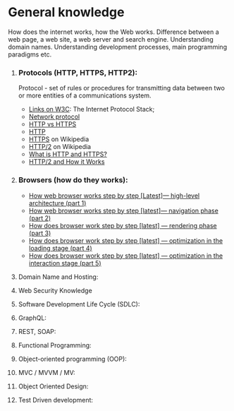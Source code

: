 # General knowledge

How does the internet works, how the Web works. Difference between a web page, a web site, a web server and search engine. Understanding domain names. Understanding development processes, main programming paradigms etc.

1. ### Protocols (HTTP, HTTPS, HTTP2):

   <p>Protocol - set of rules or procedures for transmitting data between two or more entities of a communications system.</p>

   - [Links on W3C](https://www.w3.org/People/Frystyk/thesis/TcpIp.html): The Internet Protocol Stack;
   - [Network protocol](https://www.techtarget.com/searchnetworking/definition/protocol)
   - [HTTP vs HTTPS](https://www.freecodecamp.org/news/http-vs-https/)
   - [HTTP](https://en.wikipedia.org/wiki/HTTP)
   - [HTTPS](https://en.wikipedia.org/wiki/HTTPS) on Wikipedia
   - [HTTP/2](https://en.wikipedia.org/wiki/HTTP/2) on Wikipedia
   - [What is HTTP and HTTPS?](https://cabulous.medium.com/what-is-http-and-https-c3da5fd5adb4)
   - [HTTP/2 and How it Works](https://cabulous.medium.com/http-2-and-how-it-works-9f645458e4b2)

2. ### Browsers (how do they works):

   - [How web browser works step by step [Latest]— high-level architecture (part 1)](https://cabulous.medium.com/how-browser-works-part-i-process-and-thread-f63a9111bae9)
   - [How web browser works step by step [latest]— navigation phase (part 2)](https://cabulous.medium.com/how-does-browser-work-in-2019-part-ii-navigation-342b27e56d7b)
   - [How does browser work step by step [latest] — rendering phase (part 3)](https://cabulous.medium.com/how-does-browser-work-in-2019-part-iii-rendering-phase-i-850c8935958f)
   - [How does browser work step by step [latest] — optimization in the loading stage (part 4)](https://cabulous.medium.com/how-does-browser-work-in-2019-part-4-more-about-rendering-phase-fbba0d94a174)
   - [How does browser work step by step [latest] — optimization in the interaction stage (part 5)](https://cabulous.medium.com/how-does-browser-work-in-2019-part-5-optimization-in-the-interaction-stage-66b53b8ec0ad)

3. Domain Name and Hosting:
4. Web Security Knowledge
5. Software Development Life Cycle (SDLC):
6. GraphQL:
7. REST, SOAP:
8. Functional Programming:
9. Object-oriented programming (OOP):
10. MVC / MVVM / MV:
11. Object Oriented Design:
12. Test Driven development:

